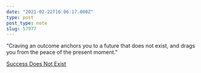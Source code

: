 ```yaml
---
date: "2021-02-22T16:06:17.000Z"
type: post 
post_type: note
slug: 57977
---
```

   “Craving an outcome anchors you to a future that does not exist,
and drags you from the peace of the present moment.”

[Success Does Not Exist](https://www.theminimalists.com/exist/)

